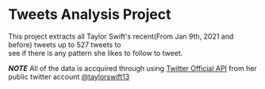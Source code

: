 # Tweets Analysis Project

This project extracts all Taylor Swift's recent(From Jan 9th, 2021 and before) tweets up to 527 tweets to  
see if there is any pattern she likes to follow to tweet.

***NOTE*** All of the data is accquired through using [Twitter Official API](https://developer.twitter.com/en) from her public twitter account [@taylorswift13](https://twitter.com/taylorswift13/with_replies)
